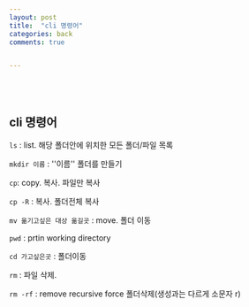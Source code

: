 ```yaml
---
layout: post
title:  "cli 명령어"
categories: back
comments: true


---
```


<br>

<Br>

## cli 명령어

`ls` : list. 해당 폴더안에 위치한 모든 폴더/파일 목록

`mkdir 이름` : ''이름'' 폴더를 만들기 

`cp`: copy. 복사. 파일만 복사 

`cp -R` : 복사. 폴더전체 복사

`mv 옮기고싶은 대상 옮길곳` : move. 폴더 이동

`pwd` : prtin working directory

`cd 가고싶은곳` : 폴더이동

`rm` : 파일 삭제.

`rm -rf` :  remove recursive force 폴더삭제(생성과는 다르게 소문자 r)

<br>

<br>

<br>

<br>

<br>

<br>

<br>

<br>

<br>

<br>







